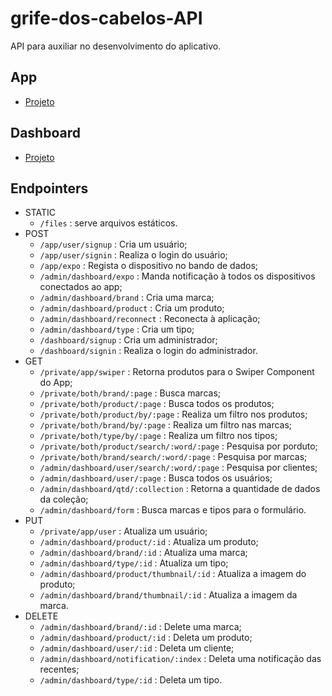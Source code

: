 # grife-dos-cabelos-API
API para auxiliar no desenvolvimento do aplicativo.

## App
 - [Projeto](https://github.com/Maycon-PE/Projeto-Fornecedor-App "Ir ao repositório")

## Dashboard 
 - [Projeto](https://github.com/Maycon-PE/Projeto-Fornecedor-Dash  "Ir ao repositório")

## Endpointers

- STATIC
	- `/files` : serve arquivos estáticos.
- POST
	- `/app/user/signup` : Cria um usuário;
	- `/app/user/signin` : Realiza o login do usuário;
	- `/app/expo` : Regista o dispositivo no bando de dados;
	- `/admin/dashboard/expo` : Manda notificação à todos os dispositivos conectados ao app;
	- `/admin/dashboard/brand` : Cria uma marca;
	- `/admin/dashboard/product` : Cria um produto;
	- `/admin/dashboard/reconnect` : Reconecta à aplicação;
	- `/admin/dashboard/type` : Cria um tipo;
	- `/dashboard/signup` : Cria um administrador;
	- `/dashboard/signin` : Realiza o login do administrador.
- GET
	- `/private/app/swiper` : Retorna produtos para o Swiper Component do App;
	- `/private/both/brand/:page` : Busca marcas;	
	- `/private/both/product/:page` : Busca todos os produtos;
	-	`/private/both/product/by/:page` : Realiza um filtro nos produtos;
	- `/private/both/brand/by/:page` : Realiza um filtro nas marcas;
	- `/private/both/type/by/:page` : Realiza um filtro nos tipos;
	- `/private/both/product/search/:word/:page` : Pesquisa por porduto;
	- `/private/both/brand/search/:word/:page` : Pesquisa por marcas;
	- `/admin/dashboard/user/search/:word/:page` : Pesquisa por clientes;
	- `/admin/dashboard/user/:page` : Busca todos os usuários;
	- `/admin/dashboard/qtd/:collection` : Retorna a quantidade de dados da coleção;
	- `/admin/dashboard/form` : Busca marcas e tipos para o formulário.
- PUT
	- `/private/app/user` : Atualiza um usuário;
	- `/admin/dashboard/product/:id` : Atualiza um produto;	
	- `/admin/dashboard/brand/:id` : Atualiza uma marca;
	- `/admin/dashboard/type/:id` : Atualiza um tipo;
	- `/admin/dashboard/product/thumbnail/:id` : Atualiza a imagem do produto;
	- `/admin/dashboard/brand/thumbnail/:id` : Atualiza a imagem da marca.
- DELETE
	- `/admin/dashboard/brand/:id` : Delete uma marca;
	- `/admin/dashboard/product/:id` : Deleta um produto;
	- `/admin/dashboard/user/:id` : Deleta um cliente;
	- `/admin/dashboard/notification/:index` : Deleta uma notificação das recentes;
	- `/admin/dashboard/type/:id` : Deleta um tipo.

